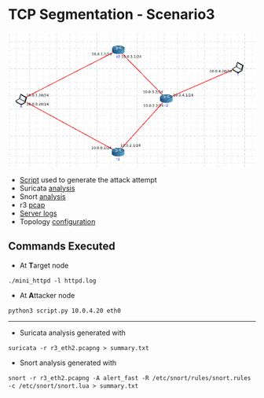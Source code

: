 # TCP Segmentation - Scenario3

![Topology](../../SQL_Injection/scenario3/topology.png)

- [Script](script.py) used to generate the attack attempt
- Suricata [analysis](suricata/)
- Snort [analysis](snort)
- r3 [pcap](r3_eth2.pcapng)
- [Server logs](httpd.log)
- Topology [configuration](topology.toml)

## Commands Executed

- At **T**arget node
```
./mini_httpd -l httpd.log
```

- At **A**ttacker node
```
python3 script.py 10.0.4.20 eth0
```

---
- Suricata analysis generated with 
```
suricata -r r3_eth2.pcapng > summary.txt
```

- Snort analysis generated with
```
snort -r r3_eth2.pcapng -A alert_fast -R /etc/snort/rules/snort.rules -c /etc/snort/snort.lua > summary.txt
```
